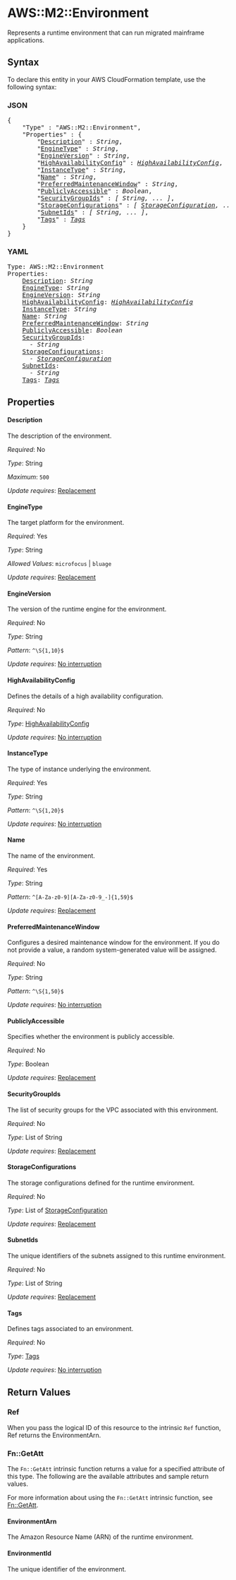 # AWS::M2::Environment

Represents a runtime environment that can run migrated mainframe applications.

## Syntax

To declare this entity in your AWS CloudFormation template, use the following syntax:

### JSON

<pre>
{
    "Type" : "AWS::M2::Environment",
    "Properties" : {
        "<a href="#description" title="Description">Description</a>" : <i>String</i>,
        "<a href="#enginetype" title="EngineType">EngineType</a>" : <i>String</i>,
        "<a href="#engineversion" title="EngineVersion">EngineVersion</a>" : <i>String</i>,
        "<a href="#highavailabilityconfig" title="HighAvailabilityConfig">HighAvailabilityConfig</a>" : <i><a href="highavailabilityconfig.md">HighAvailabilityConfig</a></i>,
        "<a href="#instancetype" title="InstanceType">InstanceType</a>" : <i>String</i>,
        "<a href="#name" title="Name">Name</a>" : <i>String</i>,
        "<a href="#preferredmaintenancewindow" title="PreferredMaintenanceWindow">PreferredMaintenanceWindow</a>" : <i>String</i>,
        "<a href="#publiclyaccessible" title="PubliclyAccessible">PubliclyAccessible</a>" : <i>Boolean</i>,
        "<a href="#securitygroupids" title="SecurityGroupIds">SecurityGroupIds</a>" : <i>[ String, ... ]</i>,
        "<a href="#storageconfigurations" title="StorageConfigurations">StorageConfigurations</a>" : <i>[ <a href="storageconfiguration.md">StorageConfiguration</a>, ... ]</i>,
        "<a href="#subnetids" title="SubnetIds">SubnetIds</a>" : <i>[ String, ... ]</i>,
        "<a href="#tags" title="Tags">Tags</a>" : <i><a href="tags.md">Tags</a></i>
    }
}
</pre>

### YAML

<pre>
Type: AWS::M2::Environment
Properties:
    <a href="#description" title="Description">Description</a>: <i>String</i>
    <a href="#enginetype" title="EngineType">EngineType</a>: <i>String</i>
    <a href="#engineversion" title="EngineVersion">EngineVersion</a>: <i>String</i>
    <a href="#highavailabilityconfig" title="HighAvailabilityConfig">HighAvailabilityConfig</a>: <i><a href="highavailabilityconfig.md">HighAvailabilityConfig</a></i>
    <a href="#instancetype" title="InstanceType">InstanceType</a>: <i>String</i>
    <a href="#name" title="Name">Name</a>: <i>String</i>
    <a href="#preferredmaintenancewindow" title="PreferredMaintenanceWindow">PreferredMaintenanceWindow</a>: <i>String</i>
    <a href="#publiclyaccessible" title="PubliclyAccessible">PubliclyAccessible</a>: <i>Boolean</i>
    <a href="#securitygroupids" title="SecurityGroupIds">SecurityGroupIds</a>: <i>
      - String</i>
    <a href="#storageconfigurations" title="StorageConfigurations">StorageConfigurations</a>: <i>
      - <a href="storageconfiguration.md">StorageConfiguration</a></i>
    <a href="#subnetids" title="SubnetIds">SubnetIds</a>: <i>
      - String</i>
    <a href="#tags" title="Tags">Tags</a>: <i><a href="tags.md">Tags</a></i>
</pre>

## Properties

#### Description

The description of the environment.

_Required_: No

_Type_: String

_Maximum_: <code>500</code>

_Update requires_: [Replacement](https://docs.aws.amazon.com/AWSCloudFormation/latest/UserGuide/using-cfn-updating-stacks-update-behaviors.html#update-replacement)

#### EngineType

The target platform for the environment.

_Required_: Yes

_Type_: String

_Allowed Values_: <code>microfocus</code> | <code>bluage</code>

_Update requires_: [Replacement](https://docs.aws.amazon.com/AWSCloudFormation/latest/UserGuide/using-cfn-updating-stacks-update-behaviors.html#update-replacement)

#### EngineVersion

The version of the runtime engine for the environment.

_Required_: No

_Type_: String

_Pattern_: <code>^\S{1,10}$</code>

_Update requires_: [No interruption](https://docs.aws.amazon.com/AWSCloudFormation/latest/UserGuide/using-cfn-updating-stacks-update-behaviors.html#update-no-interrupt)

#### HighAvailabilityConfig

Defines the details of a high availability configuration.

_Required_: No

_Type_: <a href="highavailabilityconfig.md">HighAvailabilityConfig</a>

_Update requires_: [No interruption](https://docs.aws.amazon.com/AWSCloudFormation/latest/UserGuide/using-cfn-updating-stacks-update-behaviors.html#update-no-interrupt)

#### InstanceType

The type of instance underlying the environment.

_Required_: Yes

_Type_: String

_Pattern_: <code>^\S{1,20}$</code>

_Update requires_: [No interruption](https://docs.aws.amazon.com/AWSCloudFormation/latest/UserGuide/using-cfn-updating-stacks-update-behaviors.html#update-no-interrupt)

#### Name

The name of the environment.

_Required_: Yes

_Type_: String

_Pattern_: <code>^[A-Za-z0-9][A-Za-z0-9_\-]{1,59}$</code>

_Update requires_: [Replacement](https://docs.aws.amazon.com/AWSCloudFormation/latest/UserGuide/using-cfn-updating-stacks-update-behaviors.html#update-replacement)

#### PreferredMaintenanceWindow

Configures a desired maintenance window for the environment. If you do not provide a value, a random system-generated value will be assigned.

_Required_: No

_Type_: String

_Pattern_: <code>^\S{1,50}$</code>

_Update requires_: [No interruption](https://docs.aws.amazon.com/AWSCloudFormation/latest/UserGuide/using-cfn-updating-stacks-update-behaviors.html#update-no-interrupt)

#### PubliclyAccessible

Specifies whether the environment is publicly accessible.

_Required_: No

_Type_: Boolean

_Update requires_: [Replacement](https://docs.aws.amazon.com/AWSCloudFormation/latest/UserGuide/using-cfn-updating-stacks-update-behaviors.html#update-replacement)

#### SecurityGroupIds

The list of security groups for the VPC associated with this environment.

_Required_: No

_Type_: List of String

_Update requires_: [Replacement](https://docs.aws.amazon.com/AWSCloudFormation/latest/UserGuide/using-cfn-updating-stacks-update-behaviors.html#update-replacement)

#### StorageConfigurations

The storage configurations defined for the runtime environment.

_Required_: No

_Type_: List of <a href="storageconfiguration.md">StorageConfiguration</a>

_Update requires_: [Replacement](https://docs.aws.amazon.com/AWSCloudFormation/latest/UserGuide/using-cfn-updating-stacks-update-behaviors.html#update-replacement)

#### SubnetIds

The unique identifiers of the subnets assigned to this runtime environment.

_Required_: No

_Type_: List of String

_Update requires_: [Replacement](https://docs.aws.amazon.com/AWSCloudFormation/latest/UserGuide/using-cfn-updating-stacks-update-behaviors.html#update-replacement)

#### Tags

Defines tags associated to an environment.

_Required_: No

_Type_: <a href="tags.md">Tags</a>

_Update requires_: [No interruption](https://docs.aws.amazon.com/AWSCloudFormation/latest/UserGuide/using-cfn-updating-stacks-update-behaviors.html#update-no-interrupt)

## Return Values

### Ref

When you pass the logical ID of this resource to the intrinsic `Ref` function, Ref returns the EnvironmentArn.

### Fn::GetAtt

The `Fn::GetAtt` intrinsic function returns a value for a specified attribute of this type. The following are the available attributes and sample return values.

For more information about using the `Fn::GetAtt` intrinsic function, see [Fn::GetAtt](https://docs.aws.amazon.com/AWSCloudFormation/latest/UserGuide/intrinsic-function-reference-getatt.html).

#### EnvironmentArn

The Amazon Resource Name (ARN) of the runtime environment.

#### EnvironmentId

The unique identifier of the environment.


